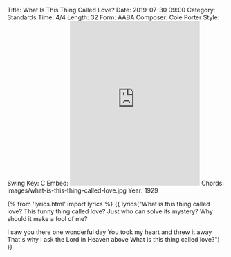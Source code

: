 Title: What Is This Thing Called Love?
Date: 2019-07-30 09:00
Category: Standards
Time: 4/4
Length: 32
Form: AABA
Composer: Cole Porter
Style: Swing
Key: C
Embed: <iframe src="https://open.spotify.com/embed/user/thatdavidmiller/playlist/1ZcetMC224N0UcbzaTxIsC" width="300" height="380" frameborder="0" allowtransparency="true" allow="encrypted-media"></iframe>
Chords: images/what-is-this-thing-called-love.jpg
Year: 1929

{% from 'lyrics.html' import lyrics %}
{{ lyrics("What is this thing called love?
This funny thing called love?
Just who can solve its mystery?
Why should it make a fool of me?

I saw you there one wonderful day
You took my heart and threw it away
That's why I ask the Lord in Heaven above
What is this thing called love?") }}

